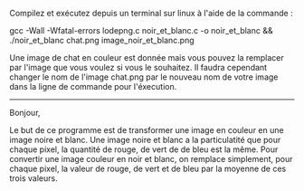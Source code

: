 Compilez et exécutez depuis un terminal sur linux à l'aide de la commande :

gcc -Wall -Wfatal-errors lodepng.c noir_et_blanc.c -o noir_et_blanc && ./noir_et_blanc chat.png image_noir_et_blanc.png

Une image de chat en couleur est donnée mais vous pouvez la remplacer par l'image que vous voulez si vous le souhaitez. Il faudra cependant changer le nom de l'image chat.png par le nouveau nom de votre image dans la ligne de commande pour l'éxecution.

------------------------------------------------------------------------------------------------------------------------------------------------------
Bonjour,

Le but de ce programme est de transformer une image en couleur en une image noire et blanc. Une image noire et blanc a la particulatité que pour chaque pixel, la quantité de rouge, de vert de de bleu est la même. Pour convertir une image couleur en noir et blanc, on remplace simplement, pour chaque pixel, la valeur de rouge, de vert et de bleu par la moyenne de ces trois valeurs.
